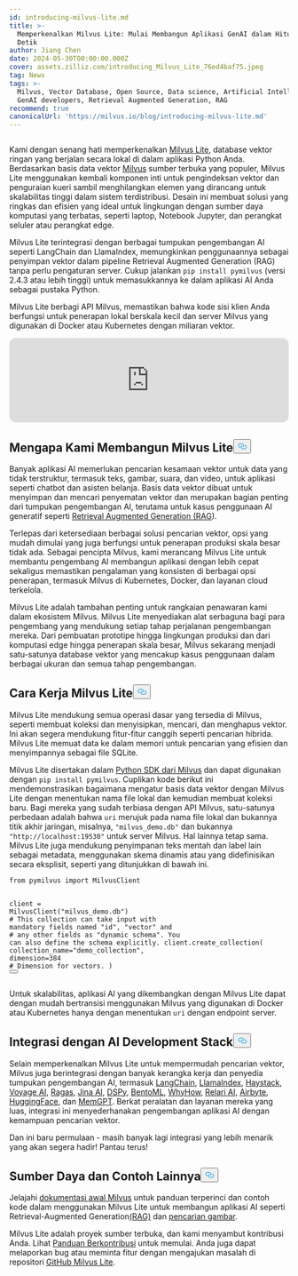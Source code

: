 ```yaml
---
id: introducing-milvus-lite.md
title: >-
  Memperkenalkan Milvus Lite: Mulai Membangun Aplikasi GenAI dalam Hitungan
  Detik
author: Jiang Chen
date: 2024-05-30T00:00:00.000Z
cover: assets.zilliz.com/introducing_Milvus_Lite_76ed4baf75.jpeg
tag: News
tags: >-
  Milvus, Vector Database, Open Source, Data science, Artificial Intelligence,
  GenAI developers, Retrieval Augmented Generation, RAG
recommend: true
canonicalUrl: 'https://milvus.io/blog/introducing-milvus-lite.md'
---
```

<p>
  <span class="img-wrapper">
    <img translate="no" src="https://assets.zilliz.com/2_72e444c8dc.JPG" alt="" class="doc-image" id="" />
    <span></span>
  </span>
</p>
<p>Kami dengan senang hati memperkenalkan <a href="https://milvus.io/docs/milvus_lite.md">Milvus Lite</a>, database vektor ringan yang berjalan secara lokal di dalam aplikasi Python Anda. Berdasarkan basis data vektor <a href="https://milvus.io/intro">Milvus</a> sumber terbuka yang populer, Milvus Lite menggunakan kembali komponen inti untuk pengindeksan vektor dan penguraian kueri sambil menghilangkan elemen yang dirancang untuk skalabilitas tinggi dalam sistem terdistribusi. Desain ini membuat solusi yang ringkas dan efisien yang ideal untuk lingkungan dengan sumber daya komputasi yang terbatas, seperti laptop, Notebook Jupyter, dan perangkat seluler atau perangkat edge.</p>
<p>Milvus Lite terintegrasi dengan berbagai tumpukan pengembangan AI seperti LangChain dan LlamaIndex, memungkinkan penggunaannya sebagai penyimpan vektor dalam pipeline Retrieval Augmented Generation (RAG) tanpa perlu pengaturan server. Cukup jalankan <code translate="no">pip install pymilvus</code> (versi 2.4.3 atau lebih tinggi) untuk memasukkannya ke dalam aplikasi AI Anda sebagai pustaka Python.</p>
<p>Milvus Lite berbagi API Milvus, memastikan bahwa kode sisi klien Anda berfungsi untuk penerapan lokal berskala kecil dan server Milvus yang digunakan di Docker atau Kubernetes dengan miliaran vektor.</p>
<iframe style="border-radius:12px" src="https://open.spotify.com/embed/episode/5bMcZgPgPVxSuoi1M2vn1p?utm_source=generator" width="100%" height="152" frameBorder="0" allowfullscreen="" allow="autoplay; clipboard-write; encrypted-media; fullscreen; picture-in-picture" loading="lazy"></iframe>
<h2 id="Why-We-Built-Milvus-Lite" class="common-anchor-header">Mengapa Kami Membangun Milvus Lite<button data-href="#Why-We-Built-Milvus-Lite" class="anchor-icon" translate="no">
      <svg translate="no"
        aria-hidden="true"
        focusable="false"
        height="20"
        version="1.1"
        viewBox="0 0 16 16"
        width="16"
      >
        <path
          fill="#0092E4"
          fill-rule="evenodd"
          d="M4 9h1v1H4c-1.5 0-3-1.69-3-3.5S2.55 3 4 3h4c1.45 0 3 1.69 3 3.5 0 1.41-.91 2.72-2 3.25V8.59c.58-.45 1-1.27 1-2.09C10 5.22 8.98 4 8 4H4c-.98 0-2 1.22-2 2.5S3 9 4 9zm9-3h-1v1h1c1 0 2 1.22 2 2.5S13.98 12 13 12H9c-.98 0-2-1.22-2-2.5 0-.83.42-1.64 1-2.09V6.25c-1.09.53-2 1.84-2 3.25C6 11.31 7.55 13 9 13h4c1.45 0 3-1.69 3-3.5S14.5 6 13 6z"
        ></path>
      </svg>
    </button></h2><p>Banyak aplikasi AI memerlukan pencarian kesamaan vektor untuk data yang tidak terstruktur, termasuk teks, gambar, suara, dan video, untuk aplikasi seperti chatbot dan asisten belanja. Basis data vektor dibuat untuk menyimpan dan mencari penyematan vektor dan merupakan bagian penting dari tumpukan pengembangan AI, terutama untuk kasus penggunaan AI generatif seperti <a href="https://zilliz.com/learn/Retrieval-Augmented-Generation">Retrieval Augmented Generation (RAG</a>).</p>
<p>Terlepas dari ketersediaan berbagai solusi pencarian vektor, opsi yang mudah dimulai yang juga berfungsi untuk penerapan produksi skala besar tidak ada. Sebagai pencipta Milvus, kami merancang Milvus Lite untuk membantu pengembang AI membangun aplikasi dengan lebih cepat sekaligus memastikan pengalaman yang konsisten di berbagai opsi penerapan, termasuk Milvus di Kubernetes, Docker, dan layanan cloud terkelola.</p>
<p>Milvus Lite adalah tambahan penting untuk rangkaian penawaran kami dalam ekosistem Milvus. Milvus Lite menyediakan alat serbaguna bagi para pengembang yang mendukung setiap tahap perjalanan pengembangan mereka. Dari pembuatan prototipe hingga lingkungan produksi dan dari komputasi edge hingga penerapan skala besar, Milvus sekarang menjadi satu-satunya database vektor yang mencakup kasus penggunaan dalam berbagai ukuran dan semua tahap pengembangan.</p>
<h2 id="How-Milvus-Lite-Works" class="common-anchor-header">Cara Kerja Milvus Lite<button data-href="#How-Milvus-Lite-Works" class="anchor-icon" translate="no">
      <svg translate="no"
        aria-hidden="true"
        focusable="false"
        height="20"
        version="1.1"
        viewBox="0 0 16 16"
        width="16"
      >
        <path
          fill="#0092E4"
          fill-rule="evenodd"
          d="M4 9h1v1H4c-1.5 0-3-1.69-3-3.5S2.55 3 4 3h4c1.45 0 3 1.69 3 3.5 0 1.41-.91 2.72-2 3.25V8.59c.58-.45 1-1.27 1-2.09C10 5.22 8.98 4 8 4H4c-.98 0-2 1.22-2 2.5S3 9 4 9zm9-3h-1v1h1c1 0 2 1.22 2 2.5S13.98 12 13 12H9c-.98 0-2-1.22-2-2.5 0-.83.42-1.64 1-2.09V6.25c-1.09.53-2 1.84-2 3.25C6 11.31 7.55 13 9 13h4c1.45 0 3-1.69 3-3.5S14.5 6 13 6z"
        ></path>
      </svg>
    </button></h2><p>Milvus Lite mendukung semua operasi dasar yang tersedia di Milvus, seperti membuat koleksi dan menyisipkan, mencari, dan menghapus vektor. Ini akan segera mendukung fitur-fitur canggih seperti pencarian hibrida. Milvus Lite memuat data ke dalam memori untuk pencarian yang efisien dan menyimpannya sebagai file SQLite.</p>
<p>Milvus Lite disertakan dalam <a href="https://github.com/milvus-io/pymilvus">Python SDK dari Milvus</a> dan dapat digunakan dengan <code translate="no">pip install pymilvus</code>. Cuplikan kode berikut ini mendemonstrasikan bagaimana mengatur basis data vektor dengan Milvus Lite dengan menentukan nama file lokal dan kemudian membuat koleksi baru. Bagi mereka yang sudah terbiasa dengan API Milvus, satu-satunya perbedaan adalah bahwa <code translate="no">uri</code> merujuk pada nama file lokal dan bukannya titik akhir jaringan, misalnya, <code translate="no">&quot;milvus_demo.db&quot;</code> dan bukannya <code translate="no">&quot;http://localhost:19530&quot;</code> untuk server Milvus. Hal lainnya tetap sama. Milvus Lite juga mendukung penyimpanan teks mentah dan label lain sebagai metadata, menggunakan skema dinamis atau yang didefinisikan secara eksplisit, seperti yang ditunjukkan di bawah ini.</p>
<pre><code translate="no"><span class="hljs-keyword">from</span> pymilvus <span class="hljs-keyword">import</span> MilvusClient

client = MilvusClient(<span class="hljs-string">&quot;milvus_demo.db&quot;</span>)
<span class="hljs-comment"># This collection can take input with mandatory fields named &quot;id&quot;, &quot;vector&quot; and</span>
<span class="hljs-comment"># any other fields as &quot;dynamic schema&quot;. You can also define the schema explicitly.</span>
client.create_collection(
    collection_name=<span class="hljs-string">&quot;demo_collection&quot;</span>,
    dimension=<span class="hljs-number">384</span>  <span class="hljs-comment"># Dimension for vectors.</span>
)
<button class="copy-code-btn"></button></code></pre>
<p>Untuk skalabilitas, aplikasi AI yang dikembangkan dengan Milvus Lite dapat dengan mudah bertransisi menggunakan Milvus yang digunakan di Docker atau Kubernetes hanya dengan menentukan <code translate="no">uri</code> dengan endpoint server.</p>
<h2 id="Integration-with-AI-Development-Stack" class="common-anchor-header">Integrasi dengan AI Development Stack<button data-href="#Integration-with-AI-Development-Stack" class="anchor-icon" translate="no">
      <svg translate="no"
        aria-hidden="true"
        focusable="false"
        height="20"
        version="1.1"
        viewBox="0 0 16 16"
        width="16"
      >
        <path
          fill="#0092E4"
          fill-rule="evenodd"
          d="M4 9h1v1H4c-1.5 0-3-1.69-3-3.5S2.55 3 4 3h4c1.45 0 3 1.69 3 3.5 0 1.41-.91 2.72-2 3.25V8.59c.58-.45 1-1.27 1-2.09C10 5.22 8.98 4 8 4H4c-.98 0-2 1.22-2 2.5S3 9 4 9zm9-3h-1v1h1c1 0 2 1.22 2 2.5S13.98 12 13 12H9c-.98 0-2-1.22-2-2.5 0-.83.42-1.64 1-2.09V6.25c-1.09.53-2 1.84-2 3.25C6 11.31 7.55 13 9 13h4c1.45 0 3-1.69 3-3.5S14.5 6 13 6z"
        ></path>
      </svg>
    </button></h2><p>Selain memperkenalkan Milvus Lite untuk mempermudah pencarian vektor, Milvus juga berintegrasi dengan banyak kerangka kerja dan penyedia tumpukan pengembangan AI, termasuk <a href="https://python.langchain.com/v0.2/docs/integrations/vectorstores/milvus/">LangChain</a>, <a href="https://docs.llamaindex.ai/en/stable/examples/vector_stores/MilvusIndexDemo/">LlamaIndex</a>, <a href="https://haystack.deepset.ai/integrations/milvus-document-store">Haystack</a>, <a href="https://blog.voyageai.com/2024/05/30/semantic-search-with-milvus-lite-and-voyage-ai/">Voyage AI</a>, <a href="https://milvus.io/docs/integrate_with_ragas.md">Ragas</a>, <a href="https://jina.ai/news/implementing-a-chat-history-rag-with-jina-ai-and-milvus-lite/">Jina AI</a>, <a href="https://dspy-docs.vercel.app/docs/deep-dive/retrieval_models_clients/MilvusRM">DSPy</a>, <a href="https://www.bentoml.com/blog/building-a-rag-app-with-bentocloud-and-milvus-lite">BentoML</a>, <a href="https://chiajy.medium.com/70873c7576f1">WhyHow</a>, <a href="https://blog.relari.ai/case-study-using-synthetic-data-to-benchmark-rag-systems-be324904ace1">Relari AI</a>, <a href="https://docs.airbyte.com/integrations/destinations/milvus">Airbyte</a>, <a href="https://milvus.io/docs/integrate_with_hugging-face.md">HuggingFace</a>, dan <a href="https://memgpt.readme.io/docs/storage#milvus">MemGPT</a>. Berkat peralatan dan layanan mereka yang luas, integrasi ini menyederhanakan pengembangan aplikasi AI dengan kemampuan pencarian vektor.</p>
<p>Dan ini baru permulaan - masih banyak lagi integrasi yang lebih menarik yang akan segera hadir! Pantau terus!</p>
<h2 id="More-Resources-and-Examples" class="common-anchor-header">Sumber Daya dan Contoh Lainnya<button data-href="#More-Resources-and-Examples" class="anchor-icon" translate="no">
      <svg translate="no"
        aria-hidden="true"
        focusable="false"
        height="20"
        version="1.1"
        viewBox="0 0 16 16"
        width="16"
      >
        <path
          fill="#0092E4"
          fill-rule="evenodd"
          d="M4 9h1v1H4c-1.5 0-3-1.69-3-3.5S2.55 3 4 3h4c1.45 0 3 1.69 3 3.5 0 1.41-.91 2.72-2 3.25V8.59c.58-.45 1-1.27 1-2.09C10 5.22 8.98 4 8 4H4c-.98 0-2 1.22-2 2.5S3 9 4 9zm9-3h-1v1h1c1 0 2 1.22 2 2.5S13.98 12 13 12H9c-.98 0-2-1.22-2-2.5 0-.83.42-1.64 1-2.09V6.25c-1.09.53-2 1.84-2 3.25C6 11.31 7.55 13 9 13h4c1.45 0 3-1.69 3-3.5S14.5 6 13 6z"
        ></path>
      </svg>
    </button></h2><p>Jelajahi <a href="https://milvus.io/docs/quickstart.md">dokumentasi awal Milvus</a> untuk panduan terperinci dan contoh kode dalam menggunakan Milvus Lite untuk membangun aplikasi AI seperti Retrieval-Augmented Generation<a href="https://github.com/milvus-io/bootcamp/blob/master/bootcamp/tutorials/quickstart/build_RAG_with_milvus.ipynb">(RAG)</a> dan <a href="https://github.com/milvus-io/bootcamp/blob/master/bootcamp/tutorials/quickstart/image_search_with_milvus.ipynb">pencarian gambar</a>.</p>
<p>Milvus Lite adalah proyek sumber terbuka, dan kami menyambut kontribusi Anda. Lihat <a href="https://github.com/milvus-io/milvus-lite/blob/main/CONTRIBUTING.md">Panduan Berkontribusi</a> untuk memulai. Anda juga dapat melaporkan bug atau meminta fitur dengan mengajukan masalah di repositori <a href="https://github.com/milvus-io/milvus-lite">GitHub Milvus Lite</a>.</p>
